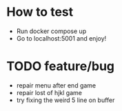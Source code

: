 # How to test
- Run docker compose up
- Go to localhost:5001 and enjoy!

# TODO feature/bug
- repair menu after end game
- repair lost of hjkl game
- try fixing the weird 5 line on buffer
